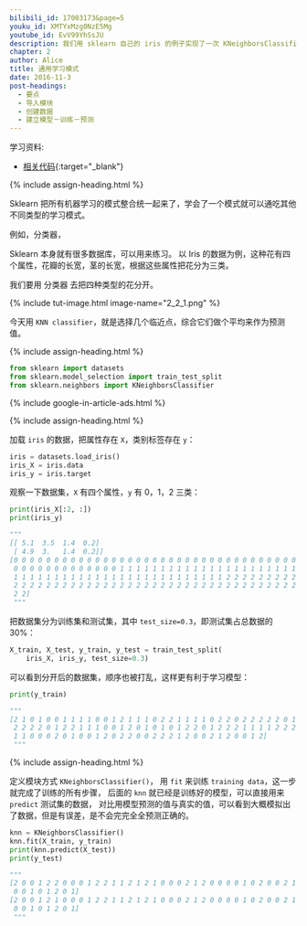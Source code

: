 ```yaml
---
bilibili_id: 17003173&page=5
youku_id: XMTYxMzg0NzE5Mg
youtube_id: EvV99YhSsJU
description: 我们用 sklearn 自己的 iris 的例子实现了一次 KNeighborsClassifier 学习. 说明了所有 sklearn的编程结构和过程都是极度类似的.所以只需要先定义 用什么model学习,然后再 model.fit(数据), 这样 model 就能从数据中学到东西. 最后还可以用 model.predict() 来预测值.
chapter: 2
author: Alice
title: 通用学习模式
date: 2016-11-3
post-headings:
  - 要点
  - 导入模块
  - 创建数据
  - 建立模型－训练－预测
---
```



学习资料:
  * [相关代码](https://github.com/MorvanZhou/tutorials/blob/master/sklearnTUT/sk4_learning_pattern.py){:target="_blank"}
  

{% include assign-heading.html %}


Sklearn 把所有机器学习的模式整合统一起来了，学会了一个模式就可以通吃其他不同类型的学习模式。

例如，分类器，

Sklearn 本身就有很多数据库，可以用来练习。
以 Iris 的数据为例，这种花有四个属性，花瓣的长宽，茎的长宽，根据这些属性把花分为三类。

我们要用 分类器 去把四种类型的花分开。

{% include tut-image.html image-name="2_2_1.png" %}

今天用 `KNN classifier`，就是选择几个临近点，综合它们做个平均来作为预测值。



{% include assign-heading.html %}


```python
from sklearn import datasets
from sklearn.model_selection import train_test_split
from sklearn.neighbors import KNeighborsClassifier
```

{% include google-in-article-ads.html %}

{% include assign-heading.html %}


加载 `iris` 的数据，把属性存在 `X`，类别标签存在 `y`：

```python
iris = datasets.load_iris()
iris_X = iris.data
iris_y = iris.target
```

观察一下数据集，`X` 有四个属性，`y` 有 0，1，2 三类：

```python
print(iris_X[:2, :])
print(iris_y)

"""
[[ 5.1  3.5  1.4  0.2]
 [ 4.9  3.   1.4  0.2]]
[0 0 0 0 0 0 0 0 0 0 0 0 0 0 0 0 0 0 0 0 0 0 0 0 0 0 0 0 0 0 0 0 0 0 0 0 0
 0 0 0 0 0 0 0 0 0 0 0 0 0 1 1 1 1 1 1 1 1 1 1 1 1 1 1 1 1 1 1 1 1 1 1 1 1
 1 1 1 1 1 1 1 1 1 1 1 1 1 1 1 1 1 1 1 1 1 1 1 1 1 1 2 2 2 2 2 2 2 2 2 2 2
 2 2 2 2 2 2 2 2 2 2 2 2 2 2 2 2 2 2 2 2 2 2 2 2 2 2 2 2 2 2 2 2 2 2 2 2 2
 2 2]
 """
```

把数据集分为训练集和测试集，其中 `test_size=0.3`，即测试集占总数据的 30%：

```python
X_train, X_test, y_train, y_test = train_test_split(
    iris_X, iris_y, test_size=0.3)
```

可以看到分开后的数据集，顺序也被打乱，这样更有利于学习模型：

```python
print(y_train)

"""
[2 1 0 1 0 0 1 1 1 1 0 0 1 2 1 1 1 0 2 2 1 1 1 1 0 2 2 0 2 2 2 2 2 0 1 2 2
 2 2 2 2 0 1 2 2 1 1 1 0 0 1 2 0 1 0 1 0 1 2 2 0 1 2 2 2 1 1 1 1 2 2 2 1 0
 1 1 0 0 0 2 0 1 0 0 1 2 0 2 2 0 0 2 2 2 1 2 0 0 2 1 2 0 0 1 2]
 """
```

{% include assign-heading.html %}


定义模块方式 `KNeighborsClassifier()`，
用 `fit` 来训练 `training data`，这一步就完成了训练的所有步骤，
后面的 `knn` 就已经是训练好的模型，可以直接用来 `predict` 测试集的数据，
对比用模型预测的值与真实的值，可以看到大概模拟出了数据，但是有误差，是不会完完全全预测正确的。

```python
knn = KNeighborsClassifier()
knn.fit(X_train, y_train)
print(knn.predict(X_test))
print(y_test)

"""
[2 0 0 1 2 2 0 0 0 1 2 2 1 1 2 1 2 1 0 0 0 2 1 2 0 0 0 0 1 0 2 0 0 2 1 0 1
 0 0 1 0 1 2 0 1]
[2 0 0 1 2 1 0 0 0 1 2 2 1 1 2 1 2 1 0 0 0 2 1 2 0 0 0 0 1 0 2 0 0 2 1 0 1
 0 0 1 0 1 2 0 1]
 """
```